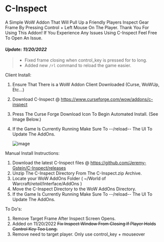 # C-Inspect
A Simple WoW Addon That Will Pull Up a Friendly Players Inspect Gear Frame By Pressing Control + Left Mouse On The Player.
Thank You For Using This Addon! If You Experience Any Issues Using C-Inspect Feel Free To Open An Issue.


#### *Update: 11/20/2022*

> - Fixed frame closing when control_key is pressed for to long.
> - Added new `/rl` command to reload the game easier.

Client Install:
1. Ensure That There is a WoW Addon Client Downloaded (Curse, WoWUp, Etc...)
2. Download C-Inspect @ https://www.curseforge.com/wow/addons/c-inspect
3. Press The Curse Forge Download Icon To Begin Automated Install. (See Image Below.)
4. If the Game Is Currently Running Make Sure To --/reload-- The UI To Update The AddOns.


      ![image](https://user-images.githubusercontent.com/66806528/123146358-c349ad80-d42b-11eb-9dc4-fbf749f8edb2.png)


Manual Install Instructions:
1. Download the latest C-Inspect files @ https://github.com/Jeremy-Gstein/C-Inspect/releases
2. Unzip The C-Inspect Directory From The C-Inspect.zip Archive.
3. Locate your WoW AddOns Folder ( ~/World of Warcraft/_retail_/Interface/AddOns )
4. Move the C-Inspect Directory to the WoW AddOns Directory.
5. If the Game Is Currently Running Make Sure To --/reload-- The UI To Update The AddOns.

To Do's:
1. Remove Target Frame After Inspect Screen Opens.
2. Added on 11/20/2022 ~~Fix Inspect Window From Closing If Player Holds Control Key Too Long.~~
3. Remove need to target player. Only use control_key + mouseover 

